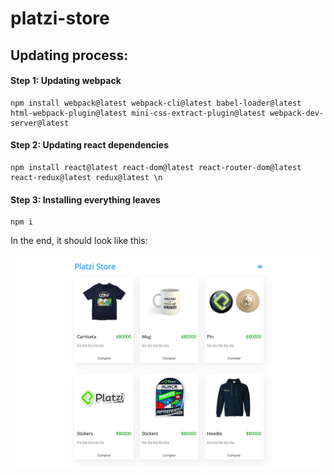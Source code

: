 # platzi-store

## Updating process:

#### Step 1: Updating webpack
```
npm install webpack@latest webpack-cli@latest babel-loader@latest html-webpack-plugin@latest mini-css-extract-plugin@latest webpack-dev-server@latest
```

#### Step 2: Updating react dependencies
```
npm install react@latest react-dom@latest react-router-dom@latest react-redux@latest redux@latest \n
```

#### Step 3: Installing everything leaves
```
npm i
```

In the end, it should look like this:

![Example](./.doc/screenshot.png)
